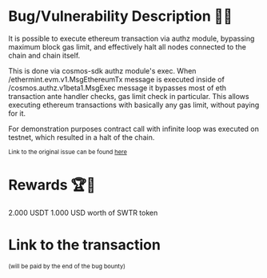 # Bug/Vulnerability Description 🐞🔐

It is possible to execute ethereum transaction via authz module, bypassing maximum block gas limit, and effectively halt all nodes connected to the chain and chain itself.

This is done via cosmos-sdk authz module's exec. When /ethermint.evm.v1.MsgEthereumTx message is executed inside of /cosmos.authz.v1beta1.MsgExec message it bypasses most of eth transaction ante handler checks, gas limit check in particular. This allows executing ethereum transactions with basically any gas limit, without paying for it.

For demonstration purposes contract call with infinite loop was executed on testnet, which resulted in a halt of the chain.

<sub>Link to the original issue can be found [here](https://github.com/SigmaGmbH/swisstronik-evm-module/issues/11)</sub>

# Rewards 🏆🎉

2.000 USDT
1.000 USD worth of SWTR token

# Link to the transaction

<sub>(will be paid by the end of the bug bounty)</sub>
